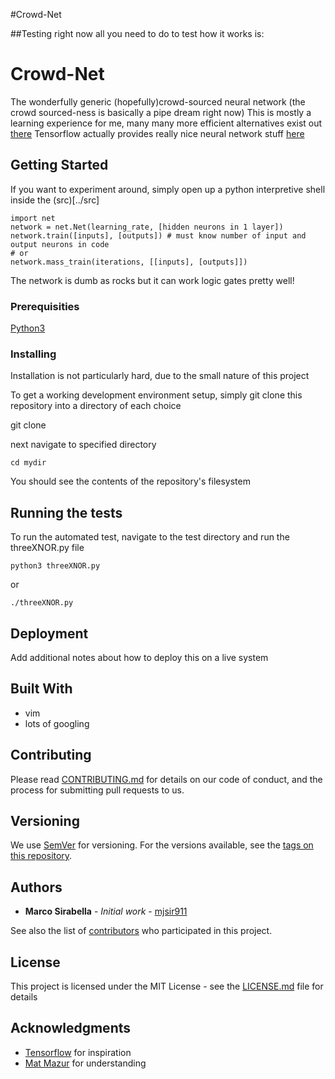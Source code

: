 #Crowd-Net

##Testing
right now all you need to do to test how it works is:

# Crowd-Net

The wonderfully generic (hopefully)crowd-sourced neural network
(the crowd sourced-ness is basically a pipe dream right now)
This is mostly a learning experience for me, many many more efficient alternatives exist out [there](https://github.com/tensorflow/tensorflow)
Tensorflow actually provides really nice neural network stuff [here](http://playground.tensorflow.org)


## Getting Started

If you want to experiment around, simply open up a python interpretive shell inside the (src)[../src]

    import net
    network = net.Net(learning_rate, [hidden neurons in 1 layer])
    network.train([inputs], [outputs]) # must know number of input and output neurons in code
    # or
    network.mass_train(iterations, [[inputs], [outputs]])

The network is dumb as rocks but it can work logic gates pretty well!

### Prerequisities

[Python3](https://www.python.org/download/releases/3.0/)

### Installing

Installation is not particularly hard, due to the small nature of this project

To get a working development environment setup, simply git clone this repository into a directory of each choice

  git clone

next navigate to specified directory

    cd mydir

You should see the contents of the repository's filesystem

## Running the tests

To run the automated test, navigate to the test directory and run the threeXNOR.py file

    python3 threeXNOR.py

or

    ./threeXNOR.py

## Deployment

Add additional notes about how to deploy this on a live system

## Built With

* vim
* lots of googling

## Contributing

Please read [CONTRIBUTING.md](CONTRIBUTING.md) for details on our code of conduct, and the process for submitting pull requests to us.

## Versioning

We use [SemVer](http://semver.org/) for versioning. For the versions available, see the [tags on this repository](../tags). 

## Authors

* **Marco Sirabella** - *Initial work* - [mjsir911](https://github.com/mjsir911)

See also the list of [contributors](CONTRIBUTORS.md) who participated in this project.

## License

This project is licensed under the MIT License - see the [LICENSE.md](LICENSE.md) file for details

## Acknowledgments

* [Tensorflow](https://github.com/tensorflow) for inspiration
* [Mat Mazur](https://mattmazur.com/2015/03/17/a-step-by-step-backpropagation-example/) for understanding

